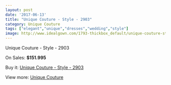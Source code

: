 ```yaml
---
layout: post
date: '2017-06-13'
title: "Unique Couture - Style - 2903"
category: Unique Couture
tags: ["elegant","unique","dresses","wedding","style"]
image: http://www.idealgown.com/1793-thickbox_default/unique-couture-style-2903.jpg
---
```

Unique Couture - Style - 2903

On Sales: **$151.995**
<a href="https://www.idealgown.com/en/unique-couture/845-unique-couture-style-2903.html"><amp-img layout="responsive" width="600" height="600" src="//www.idealgown.com/1793-thickbox_default/unique-couture-style-2903.jpg" alt="Unique Couture - Style - 2903 0" /></a>
<a href="https://www.idealgown.com/en/unique-couture/845-unique-couture-style-2903.html"><amp-img layout="responsive" width="600" height="600" src="//www.idealgown.com/1794-thickbox_default/unique-couture-style-2903.jpg" alt="Unique Couture - Style - 2903 1" /></a>

Buy it: [Unique Couture - Style - 2903](https://www.idealgown.com/en/unique-couture/845-unique-couture-style-2903.html "Unique Couture - Style - 2903")

View more: [Unique Couture](https://www.idealgown.com/en/11-unique-couture "Unique Couture")